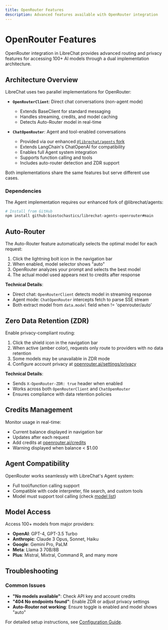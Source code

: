 ```yaml
---
title: OpenRouter Features
description: Advanced features available with OpenRouter integration
---
```


# OpenRouter Features

OpenRouter integration in LibreChat provides advanced routing and privacy features for accessing 100+ AI models through a dual implementation architecture.

## Architecture Overview

LibreChat uses two parallel implementations for OpenRouter:

- **`OpenRouterClient`**: Direct chat conversations (non-agent mode)
  - Extends BaseClient for standard messaging
  - Handles streaming, credits, and model caching
  - Detects Auto-Router model in real-time

- **`ChatOpenRouter`**: Agent and tool-enabled conversations
  - Provided via our enhanced [`@librechat/agents` fork](https://github.com/biostochastics/librechat-agents-openrouter)
  - Extends LangChain's ChatOpenAI for compatibility
  - Enables full Agent system integration
  - Supports function calling and tools
  - Includes auto-router detection and ZDR support

Both implementations share the same features but serve different use cases.

### Dependencies

The Agent implementation requires our enhanced fork of @librechat/agents:
```bash
# Install from GitHub
npm install github:biostochastics/librechat-agents-openrouter#main
```

## Auto-Router

The Auto-Router feature automatically selects the optimal model for each request:

1. Click the lightning bolt icon in the navigation bar
2. When enabled, model selector shows "auto"
3. OpenRouter analyzes your prompt and selects the best model
4. The actual model used appears next to credits after response

**Technical Details**:
- Direct chat: `OpenRouterClient` detects model in streaming response
- Agent mode: `ChatOpenRouter` intercepts fetch to parse SSE stream
- Both extract model from `data.model` field when != 'openrouter/auto'

## Zero Data Retention (ZDR)

Enable privacy-compliant routing:

1. Click the shield icon in the navigation bar
2. When active (amber color), requests only route to providers with no data retention
3. Some models may be unavailable in ZDR mode
4. Configure account privacy at [openrouter.ai/settings/privacy](https://openrouter.ai/settings/privacy)

**Technical Details**:
- Sends `X-OpenRouter-ZDR: true` header when enabled
- Works across both `OpenRouterClient` and `ChatOpenRouter`
- Ensures compliance with data retention policies

## Credits Management

Monitor usage in real-time:

- Current balance displayed in navigation bar
- Updates after each request
- Add credits at [openrouter.ai/credits](https://openrouter.ai/credits)
- Warning displayed when balance < $1.00

## Agent Compatibility

OpenRouter works seamlessly with LibreChat's Agent system:

- Full tool/function calling support
- Compatible with code interpreter, file search, and custom tools
- Model must support tool calling (check [model list](https://openrouter.ai/models))

## Model Access

Access 100+ models from major providers:

- **OpenAI**: GPT-4, GPT-3.5 Turbo
- **Anthropic**: Claude 3 Opus, Sonnet, Haiku
- **Google**: Gemini Pro, PaLM
- **Meta**: Llama 3 70B/8B
- **Plus**: Mistral, Mixtral, Command R, and many more

## Troubleshooting

### Common Issues

- **"No models available"**: Check API key and account credits
- **"404 No endpoints found"**: Enable ZDR or adjust privacy settings
- **Auto-Router not working**: Ensure toggle is enabled and model shows "auto"

For detailed setup instructions, see [Configuration Guide](/docs/configuration/pre_configured_ai/openrouter).